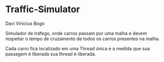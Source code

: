 # Traffic-Simulator
Davi Vinicius Bogo

Simulador de tráfego, onde carros passam por uma malha e devem respeitar o tempo de cruzamento de todos os 
carros presentes na malha.

Cada carro fica localizado em uma Thread única e a medida que sua passagem é liberada sua thread é liberada.
